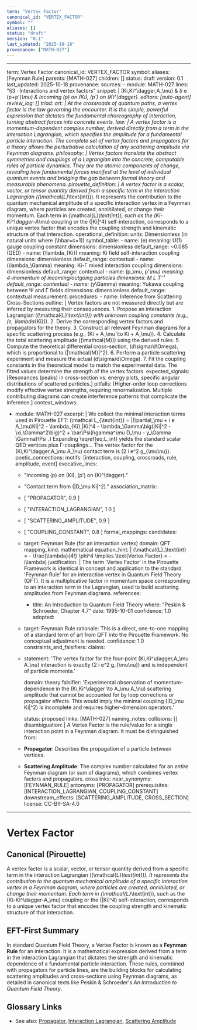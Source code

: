 ```yaml
---
term: "Vertex Factor"
canonical_id: "VERTEX_FACTOR"
symbol: ""
aliases: []
status: "draft"
version: "0.1"
last_updated: "2025-10-18"
provenance: ["MATH-027"]
---
```


---
term: Vertex Factor
canonical_id: VERTEX_FACTOR
symbol: 
aliases: [Feynman Rule]
parents: [MATH-027]
children: []
status: draft
version: 0.1
last_updated: 2025-10-18
provenance:
  sources:
    - module: MATH-027
      lines: "§3 · Interactions and vertex factors"
      snippet: |
        \(Ki\,Ki^\dagger\,A_\mu\) & \(i e (p+p')_\mu\) & Incoming \(p\) on \(Ki\), \(p'\) on \(Ki^\dagger\).
  editors: [auto-agent]
  review_log: []
triad:
  art: |
    At the crossroads of quantum paths, a vertex factor is the law governing the encounter. It is the simple, powerful expression that dictates the fundamental choreography of interaction, turning abstract forces into concrete events.
  law: |
    A vertex factor is a momentum-dependent complex number, derived directly from a term in the interaction Lagrangian, which specifies the amplitude for a fundamental particle interaction. The complete set of vertex factors and propagators for a theory allows the perturbative calculation of any scattering amplitude via Feynman diagrams.
  philosophy: |
    Vertex factors translate the abstract symmetries and couplings of a Lagrangian into the concrete, computable rules of particle dynamics. They are the atomic components of change, revealing how fundamental forces manifest at the level of individual quantum events and bridging the gap between formal theory and measurable phenomena.
pirouette_definition: |
  A vertex factor is a scalar, vector, or tensor quantity derived from a specific term in the interaction Lagrangian (\(\mathcal{L}_\text{int}\)). It represents the contribution to the quantum mechanical amplitude of a specific interaction vertex in a Feynman diagram, where particles are created, annihilated, or change their momentum. Each term in \(\mathcal{L}_\text{int}\), such as the \(Ki-Ki^\dagger-A_\mu\) coupling or the \(|Ki|^4\) self-interaction, corresponds to a unique vertex factor that encodes the coupling strength and kinematic structure of that interaction.
operational_definition:
  units: Dimensionless (in natural units where \(\hbar=c=1\))
  symbol_table:
    - name: \(e\)
      meaning: U(1) gauge coupling constant
      dimensions: dimensionless
      default_range: ~0.085 (QED)
    - name: \(\lambda_{Ki}\)
      meaning: Ki field self-interaction coupling
      dimensions: dimensionless
      default_range: contextual
    - name: \(\lambda_\Gamma\)
      meaning: Ki-Γ mixed interaction coupling
      dimensions: dimensionless
      default_range: contextual
    - name: \(p_\mu, p'_\mu\)
      meaning: 4-momentum of incoming/outgoing particles
      dimensions: M L T⁻¹
      default_range: contextual
    - name: \(y_\Gamma\)
      meaning: Yukawa coupling between Ψ and Γ fields
      dimensions: dimensionless
      default_range: contextual
  measurement:
    procedures:
      - name: Inference from Scattering Cross-Sections
        outline: |
          Vertex factors are not measured directly but are inferred by measuring their consequences.
          1. Propose an interaction Lagrangian (\(\mathcal{L}_\text{int}\)) with unknown coupling constants (e.g., \(e, \lambda_{Ki}\)).
          2. Derive the corresponding vertex factors and propagators for the theory.
          3. Construct all relevant Feynman diagrams for a specific scattering process (e.g., \(Ki + A_\mu \to Ki + A_\mu\)).
          4. Calculate the total scattering amplitude (\(\mathcal{M}\)) using the derived rules.
          5. Compute the theoretical differential cross-section, \(d\sigma/d\Omega\), which is proportional to \(|\mathcal{M}|^2\).
          6. Perform a particle scattering experiment and measure the actual \(d\sigma/d\Omega\).
          7. Fit the coupling constants in the theoretical model to match the experimental data. The fitted values determine the strength of the vertex factors.
        expected_signals: [Resonances (peaks) in cross-section vs. energy plots, specific angular distributions of scattered particles.]
        pitfalls: [Higher-order loop corrections modify effective vertex strengths, requiring renormalization. Multiple contributing diagrams can create interference patterns that complicate the inference.]
context_windows:
  - module: MATH-027
    excerpt: |
      We collect the minimal interaction terms used in Pirouette EFT:
      \(\mathcal L_{\text{int}} = |(\partial_\mu + i e A_\mu)Ki|^2 - \lambda_{Ki}\,|Ki|^4 - \lambda_\Gamma\big(|Ki|^2 - \xi\,\Gamma^2\big)^2 + \bar\Psi(i\gamma^\mu D_\mu - y_\Gamma \Gamma)\Psi .\)
      Expanding \eqref{eq:L_int} yields the standard scalar QED vertices plus Γ-couplings... The vertex factor for the \(Ki\,Ki^\dagger\,A_\mu A_\nu\) contact term is \(2 i e^2 g_{\mu\nu}\).
poetic_connections:
  motifs: [interaction, coupling, crossroads, rule, amplitude, event]
  evocative_lines:
    - "Incoming \(p\) on \(Ki\), \(p'\) on \(Ki^\dagger\)."
    - "Contact term from \(|D_\mu Ki|^2\)."
  association_matrix:
    - [ "PROPAGATOR", 0.9 ]
    - [ "INTERACTION_LAGRANGIAN", 1.0 ]
    - [ "SCATTERING_AMPLITUDE", 0.9 ]
    - [ "COUPLING_CONSTANT", 0.8 ]
formal_mappings:
  candidates:
    - target: Feynman Rule (for an interaction vertex)
      domain: QFT
      mapping_kind: mathematical
      equation_hint: |
        \(\mathcal{L}_\text{int} = - \frac{\lambda}{4!} \phi^4 \implies \text{Vertex Factor} = -i\lambda\)
      justification: |
        The term 'Vertex Factor' in the Pirouette Framework is identical in concept and application to the standard 'Feynman Rule' for an interaction vertex in Quantum Field Theory (QFT). It is a multiplicative factor in momentum space corresponding to an interaction term in the Lagrangian, used to build scattering amplitudes from Feynman diagrams.
      references:
        - title: An Introduction to Quantum Field Theory
          where: "Peskin & Schroeder, Chapter 4.7"
          date: 1995-10-01
      confidence: 1.0
  adopted:
    - target: Feynman Rule
      rationale: This is a direct, one-to-one mapping of a standard term of art from QFT into the Pirouette Framework. No conceptual adjustment is needed.
      confidence: 1.0
constraints_and_falsifiers:
  claims:
    - statement: 'The vertex factor for the four-point \(Ki\,Ki^\dagger\,A_\mu A_\nu\) interaction is exactly \(2 i e^2 g_{\mu\nu}\) and is independent of particle momenta.'

      domain: theory
      falsifier: 'Experimental observation of momentum-dependence in the \(Ki\,Ki^\dagger \to A_\mu A_\nu\) scattering amplitude that cannot be accounted for by loop corrections or propagator effects. This would imply the minimal coupling \(|D_\mu Ki|^2\) is incomplete and requires higher-dimension operators.'

      status: proposed
      links: [MATH-027]
naming_notes:
  collisions: []
  disambiguation: |
    A Vertex Factor is the rule/value for a single interaction point in a Feynman diagram. It must be distinguished from:
    - **Propagator**: Describes the propagation of a particle *between* vertices.
    - **Scattering Amplitude**: The complex number calculated for an *entire* Feynman diagram (or sum of diagrams), which combines vertex factors and propagators.
crosslinks:
  near_synonyms: [FEYNMAN_RULE]
  antonyms: [PROPAGATOR]
  prerequisites: [INTERACTION_LAGRANGIAN, COUPLING_CONSTANT]
  downstream_effects: [SCATTERING_AMPLITUDE, CROSS_SECTION]
license: CC-BY-SA-4.0
---

# Vertex Factor

## Canonical (Pirouette)
A vertex factor is a scalar, vector, or tensor quantity derived from a specific term in the interaction Lagrangian (\(\mathcal{L}_\text{int}\)). It represents the contribution to the quantum mechanical amplitude of a specific interaction vertex in a Feynman diagram, where particles are created, annihilated, or change their momentum. Each term in \(\mathcal{L}_\text{int}\), such as the \(Ki-Ki^\dagger-A_\mu\) coupling or the \(|Ki|^4\) self-interaction, corresponds to a unique vertex factor that encodes the coupling strength and kinematic structure of that interaction.

## EFT-First Summary
In standard Quantum Field Theory, a Vertex Factor is known as a **Feynman Rule** for an interaction. It is a mathematical expression derived from a term in the interaction Lagrangian that dictates the strength and kinematic dependence of a fundamental particle interaction. These rules, combined with propagators for particle lines, are the building blocks for calculating scattering amplitudes and cross-sections using Feynman diagrams, as detailed in canonical texts like Peskin & Schroeder's *An Introduction to Quantum Field Theory*.

## Glossary Links
- See also: [Propagator](<./PROPAGATOR.md>), [Interaction Lagrangian](<./INTERACTION_LAGRANGIAN.md>), [Scattering Amplitude](<./SCATTERING_AMPLITUDE.md>)